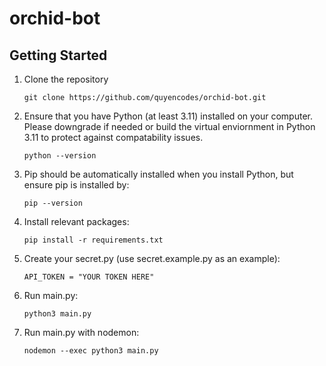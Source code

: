 # orchid-bot

## Getting Started

1. Clone the repository

   ```
   git clone https://github.com/quyencodes/orchid-bot.git
   ```

2. Ensure that you have Python (at least 3.11) installed on your computer. Please downgrade if needed or build the virtual enviornment in Python 3.11 to protect against compatability issues.

   ```
   python --version
   ```

3. Pip should be automatically installed when you install Python, but ensure pip is installed by:

   ```
   pip --version
   ```

4. Install relevant packages:

   ```
   pip install -r requirements.txt
   ```

5. Create your secret.py (use secret.example.py as an example):

   ```
   API_TOKEN = "YOUR TOKEN HERE"
   ```

6. Run main.py:

   ```
   python3 main.py
   ```

7. Run main.py with nodemon:

   ```
   nodemon --exec python3 main.py
   ```
